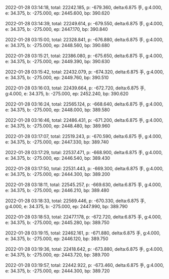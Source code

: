 2022-01-28 03:14:18, total: 22242.185, p: -679.360, delta:6.875 手, g:4.000, e: 34.375, b: -275.000, ep: 2445.600, bp: 390.620

2022-01-28 03:14:39, total: 22249.614, p: -679.550, delta:6.875 手, g:4.000, e: 34.375, b: -275.000, ep: 2447.170, bp: 390.840

2022-01-28 03:15:00, total: 22328.841, p: -676.880, delta:6.875 手, g:4.000, e: 34.375, b: -275.000, ep: 2448.560, bp: 390.680

2022-01-28 03:15:21, total: 22386.080, p: -675.650, delta:6.875 手, g:4.000, e: 34.375, b: -275.000, ep: 2449.390, bp: 390.630

2022-01-28 03:15:42, total: 22432.079, p: -674.320, delta:6.875 手, g:4.000, e: 34.375, b: -275.000, ep: 2449.760, bp: 390.510

2022-01-28 03:16:03, total: 22439.664, p: -672.720, delta:6.875 手, g:4.000, e: 34.375, b: -275.000, ep: 2452.240, bp: 390.620

2022-01-28 03:16:24, total: 22565.124, p: -668.640, delta:6.875 手, g:4.000, e: 34.375, b: -275.000, ep: 2448.000, bp: 389.580

2022-01-28 03:16:46, total: 22486.431, p: -671.200, delta:6.875 手, g:4.000, e: 34.375, b: -275.000, ep: 2448.480, bp: 389.960

2022-01-28 03:17:07, total: 22519.243, p: -670.590, delta:6.875 手, g:4.000, e: 34.375, b: -275.000, ep: 2447.330, bp: 389.740

2022-01-28 03:17:29, total: 22537.471, p: -668.900, delta:6.875 手, g:4.000, e: 34.375, b: -275.000, ep: 2446.540, bp: 389.430

2022-01-28 03:17:50, total: 22531.443, p: -669.300, delta:6.875 手, g:4.000, e: 34.375, b: -275.000, ep: 2444.300, bp: 389.200

2022-01-28 03:18:11, total: 22545.257, p: -669.630, delta:6.875 手, g:4.000, e: 34.375, b: -275.000, ep: 2446.210, bp: 389.480

2022-01-28 03:18:33, total: 22569.446, p: -670.330, delta:6.875 手, g:4.000, e: 34.375, b: -275.000, ep: 2447.990, bp: 389.790

2022-01-28 03:18:53, total: 22477.178, p: -672.720, delta:6.875 手, g:4.000, e: 34.375, b: -275.000, ep: 2445.280, bp: 389.750

2022-01-28 03:19:15, total: 22462.161, p: -671.880, delta:6.875 手, g:4.000, e: 34.375, b: -275.000, ep: 2446.120, bp: 389.750

2022-01-28 03:19:36, total: 22418.642, p: -673.880, delta:6.875 手, g:4.000, e: 34.375, b: -275.000, ep: 2443.720, bp: 389.700

2022-01-28 03:19:57, total: 22442.922, p: -673.460, delta:6.875 手, g:4.000, e: 34.375, b: -275.000, ep: 2444.300, bp: 389.720